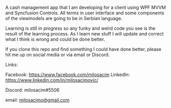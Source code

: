 A cash management app that I am developing for a client using WPF MVVM and Syncfusion Controls.
All terms in user interface and some components of the viewmodels are going to be in Serbian language.

Learning is still in progress so any funky and weird code you see is the result of the learning process. 
As I learn new stuff I will update and correct what I think is wrong and could be done better.

If you clone this repo and find something I could have done better, please hit me up on social media or via email or Discord.

Links:

Facebook: https://www.facebook.com/milosacim
LinkedIn: https://www.linkedin.com/in/milosacimovic/

Discord: milosacim#5506

email: milosacimo@gmail.com
